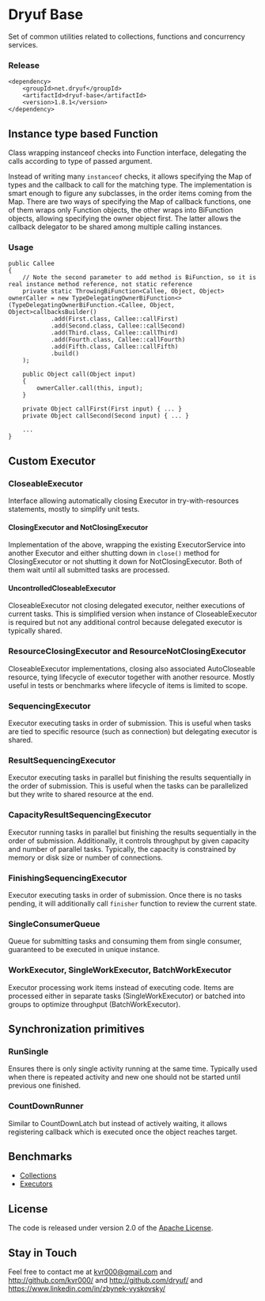 # Dryuf Base

Set of common utilities related to collections, functions and concurrency services.

### Release

```
<dependency>
	<groupId>net.dryuf</groupId>
	<artifactId>dryuf-base</artifactId>
	<version>1.8.1</version>
</dependency>
```

## Instance type based Function

Class wrapping instanceof checks into Function interface, delegating the calls according to type of passed argument.

Instead of writing many ```instanceof``` checks, it allows specifying the Map of types and the callback to call for the matching type. The implementation is smart enough to figure any subclasses, in the order items coming from the Map. There are two ways of specifying the Map of callback functions, one of them wraps only Function objects, the other wraps into BiFunction objects, allowing specifying the owner object first. The latter allows the callback delegator to be shared among multiple calling instances.


### Usage

```
public Callee
{
	// Note the second parameter to add method is BiFunction, so it is real instance method reference, not static reference
	private static ThrowingBiFunction<Callee, Object, Object> ownerCaller = new TypeDelegatingOwnerBiFunction<>(TypeDelegatingOwnerBiFunction.<Callee, Object, Object>callbacksBuilder()
			.add(First.class, Callee::callFirst)
			.add(Second.class, Callee::callSecond)
			.add(Third.class, Callee::callThird)
			.add(Fourth.class, Callee::callFourth)
			.add(Fifth.class, Callee::callFifth)
			.build()
	);

	public Object call(Object input)
	{
		ownerCaller.call(this, input);
	}

	private Object callFirst(First input) { ... }
	private Object callSecond(Second input) { ... }

	...
}
```

## Custom Executor

### CloseableExecutor

Interface allowing automatically closing Executor in try-with-resources statements, mostly to simplify unit tests.

#### ClosingExecutor and NotClosingExecutor

Implementation of the above, wrapping the existing ExecutorService into another Executor and either shutting down in
`close()` method for ClosingExecutor or not shutting it down for NotClosingExecutor.
Both of them wait until all submitted tasks are processed.

#### UncontrolledCloseableExecutor

CloseableExecutor not closing delegated executor, neither executions of current tasks.  This is simplified version when
instance of CloseableExecutor is required but not any additional control because delegated executor is typically shared.

### ResourceClosingExecutor and ResourceNotClosingExecutor

CloseableExecutor implementations, closing also associated AutoCloseable resource, tying lifecycle of executor together
with another resource.  Mostly useful in tests or benchmarks where lifecycle of items is limited to scope.

### SequencingExecutor

Executor executing tasks in order of submission.  This is useful when tasks are tied to specific resource (such as
connection) but delegating executor is shared.

### ResultSequencingExecutor

Executor executing tasks in parallel but finishing the results sequentially in the order of submission.  This is useful
when the tasks can be parallelized but they write to shared resource at the end.

### CapacityResultSequencingExecutor

Executor running tasks in parallel but finishing the results sequentially in the order of submission.  Additionally, it
controls throughput by given capacity and number of parallel tasks.  Typically, the capacity is constrained by memory or
disk size or number of connections.

### FinishingSequencingExecutor

Executor executing tasks in order of submission.  Once there is no tasks pending, it will additionally call `finisher`
function to review the current state.

### SingleConsumerQueue

Queue for submitting tasks and consuming them from single consumer, guaranteed to be executed in unique instance.

### WorkExecutor, SingleWorkExecutor, BatchWorkExecutor

Executor processing work items instead of executing code.  Items are processed either in separate tasks
(SingleWorkExecutor) or batched into groups to optimize throughput (BatchWorkExecutor).


## Synchronization primitives

### RunSingle

Ensures there is only single activity running at the same time.  Typically used when there is repeated activity and new
one should not be started until previous one finished.

### CountDownRunner

Similar to CountDownLatch but instead of actively waiting, it allows registering callback which is executed once the
object reaches target.


## Benchmarks

- [Collections](dryuf-base-benchmark/collection-benchmark/)
- [Executors](dryuf-base-benchmark/collection-benchmark/)


## License

The code is released under version 2.0 of the [Apache License][].

## Stay in Touch

Feel free to contact me at kvr000@gmail.com and http://github.com/kvr000/ and http://github.com/dryuf/ and https://www.linkedin.com/in/zbynek-vyskovsky/

[Apache License]: http://www.apache.org/licenses/LICENSE-2.0

<!--- vim: set tw=120: --->
